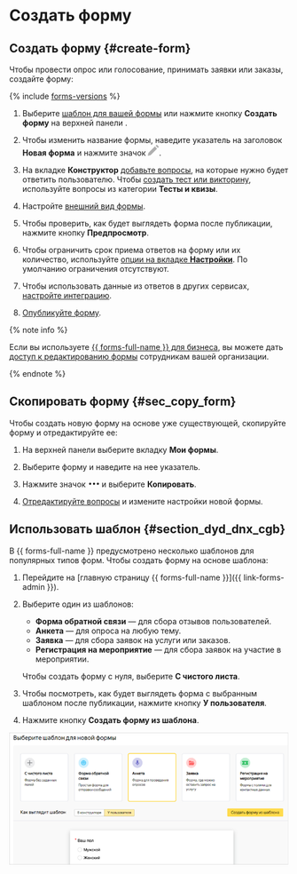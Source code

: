 # Создать форму

## Создать форму {#create-form}

Чтобы провести опрос или голосование, принимать заявки или заказы, создайте форму:

{% include [forms-versions](../_includes/forms/forms-versions.md) %}

1. Выберите [шаблон для вашей формы](#section_dyd_dnx_cgb) или нажмите кнопку **Создать форму** на верхней панели .

1. Чтобы изменить название формы, наведите указатель на заголовок **Новая форма** и нажмите значок ![](../_assets/forms/edit.png).

1. На вкладке **Конструктор** [добавьте вопросы](add-questions.md), на которые нужно будет ответить пользователю. 
Чтобы [создать тест или викторину](tests.md), используйте вопросы из категории **Тесты и квизы**.

1. Настройте [внешний вид формы](appearance.md).

1. Чтобы проверить, как будет выглядеть форма после публикации, нажмите кнопку **Предпросмотр**.

1. Чтобы ограничить срок приема ответов на форму или их количество, используйте [опции на вкладке **Настройки**](restrictions.md). По умолчанию ограничения отсутствуют.

1. Чтобы использовать данные из ответов в других сервисах, [настройте интеграцию](notifications.md).

1. [Опубликуйте форму](publish.md). 


{% note info %}

Если вы используете [{{ forms-full-name }} для бизнеса](forms-for-org.md), вы можете дать [доступ к редактированию формы](forms-settings.md#section_vcf_h5b_tbb) сотрудникам вашей организации.

{% endnote %}

## Скопировать форму {#sec_copy_form}

Чтобы создать новую форму на основе уже существующей, скопируйте форму и отредактируйте ее:

1. На верхней панели выберите вкладку **Мои формы**.

1. Выберите форму и наведите на нее указатель.

1. Нажмите значок ![](../_assets/forms/context-menu.png) и выберите **Копировать**.

1. [Отредактируйте вопросы](add-questions.md) и измените настройки новой формы.


## Использовать шаблон {#section_dyd_dnx_cgb}

В {{ forms-full-name }} предусмотрено несколько шаблонов для популярных типов форм. Чтобы создать форму на основе шаблона:

1. Перейдите на [главную страницу {{ forms-full-name }}]({{ link-forms-admin }}).

1. Выберите один из шаблонов:

    - **Форма обратной связи** — для сбора отзывов пользователей.
    - **Анкета** — для опроса на любую тему.
    - **Заявка** — для сбора заявок на услуги или заказов.
    - **Регистрация на мероприятие** — для сбора заявок на участие в мероприятии.

    Чтобы создать форму с нуля, выберите **С чистого листа**.

1. Чтобы посмотреть, как будет выглядеть форма с выбранным шаблоном после публикации, нажмите кнопку **У пользователя**.

1. Нажмите кнопку **Создать форму из шаблона**.

![](../_assets/forms/templates.png)